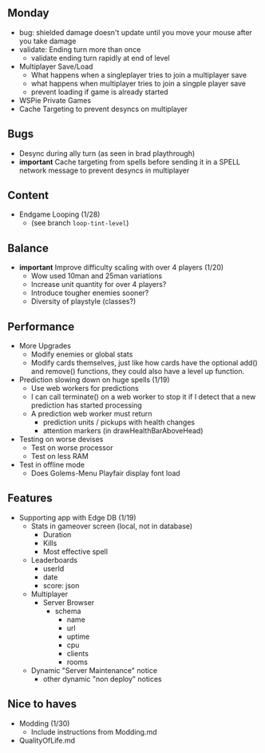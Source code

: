 ## Monday
- bug: shielded damage doesn't update until you move your mouse after you take damage
- validate: Ending turn more than once
    - validate ending turn rapidly at end of level
- Multiplayer Save/Load
    - What happens when a singleplayer tries to join a multiplayer save
    - what happens when multiplayer tries to join a singple player save
    - prevent loading if game is already started
- WSPie Private Games
- Cache Targeting to prevent desyncs on multiplayer

## Bugs 
- Desync during ally turn (as seen in brad playthrough)
- **important** Cache targeting from spells before sending it in a SPELL network message to prevent desyncs in multiplayer
## Content
- Endgame Looping (1/28)
    - (see branch `loop-tint-level`)

## Balance
- **important** Improve difficulty scaling with over 4 players (1/20)
    - Wow used 10man and 25man variations
    - Increase unit quantity for over 4 players?
    - Introduce tougher enemies sooner?
    - Diversity of playstyle (classes?)

## Performance
- More Upgrades
    - Modify enemies or global stats
    - Modify cards themselves, just like how cards have the optional add() and remove() functions, they could also have a level up function.
- Prediction slowing down on huge spells (1/19)
    - Use web workers for predictions
    - I can call terminate() on a web worker to stop it if I detect that a new prediction has started processing
    - A prediction web worker must return
        - prediction units / pickups with health changes
        - attention markers (in drawHealthBarAboveHead)
- Testing on worse devises
    - Test on worse processor
    - Test on less RAM
- Test in offline mode
    - Does Golems-Menu Playfair display font load

## Features
- Supporting app with Edge DB (1/19)
    - Stats in gameover screen (local, not in database)
        - Duration
        - Kills
        - Most effective spell
    - Leaderboards
        - userId
        - date
        - score: json
    - Multiplayer
        - Server Browser
            - schema
                - name
                - url
                - uptime
                - cpu
                - clients
                - rooms
    - Dynamic "Server Maintenance" notice
        - other dynamic "non deploy" notices


## Nice to haves
- Modding (1/30)
    - Include instructions from Modding.md
- QualityOfLife.md